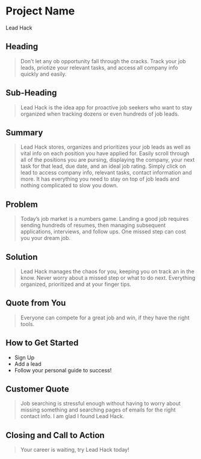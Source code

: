 # Project Name #

Lead Hack
## Heading ##
  > Don’t let any ob opportunity fall through the cracks. Track your job leads, priotize your relevant tasks, and access all company info quickly and easily.

## Sub-Heading ##
  > Lead Hack is the idea app for proactive job seekers who want to stay organized when tracking dozens or even hundreds of job leads.

## Summary ##
  > Lead Hack stores, organizes and prioritizes your job leads as well as vital info on each position you have applied for.  Easily scroll through all of the positions you are pursing, displaying the company, your next task for that lead, due date, and an ideal job rating. Simply click on lead to access company info, relevant tasks, contact information and more.  It has everything you need to stay on top of job leads and nothing complicated to slow you down.

## Problem ##
  > Today’s job market is a numbers game. Landing a good job requires sending hundreds of resumes, then managing subsequent applications, interviews, and follow ups. One missed step can cost you your dream job.

## Solution ##
  > Lead Hack manages the chaos for you, keeping you on track an in the know.  Never worry about a missed step or what to do next. Everything organized, prioritized and at your finger tips.

## Quote from You ##
  > Everyone can compete for a great job and win, if they have the right tools.

## How to Get Started ##

- Sign Up
- Add a lead
- Follow your personal guide to success!

## Customer Quote ##
  >Job searching is stressful enough without having to worry about missing something and searching pages of emails for the right contact info. I am glad I found Lead Hack.

## Closing and Call to Action ##
  > Your career is waiting, try Lead Hack today!



  <!--
> This material was originally posted [here](http://www.quora.com/What-is-Amazons-approach-to-product-development-and-product-management). It is reproduced here for posterities sake.

There is an approach called "working backwards" that is widely used at Amazon. They work backwards from the customer, rather than starting with an idea for a product and trying to bolt customers onto it. While working backwards can be applied to any specific product decision, using this approach is especially important when developing new products or features.

For new initiatives a product manager typically starts by writing an internal press release announcing the finished product. The target audience for the press release is the new/updated product's customers, which can be retail customers or internal users of a tool or technology. Internal press releases are centered around the customer problem, how current solutions (internal or external) fail, and how the new product will blow away existing solutions.

If the benefits listed don't sound very interesting or exciting to customers, then perhaps they're not (and shouldn't be built). Instead, the product manager should keep iterating on the press release until they've come up with benefits that actually sound like benefits. Iterating on a press release is a lot less expensive than iterating on the product itself (and quicker!).

If the press release is more than a page and a half, it is probably too long. Keep it simple. 3-4 sentences for most paragraphs. Cut out the fat. Don't make it into a spec. You can accompany the press release with a FAQ that answers all of the other business or execution questions so the press release can stay focused on what the customer gets. My rule of thumb is that if the press release is hard to write, then the product is probably going to suck. Keep working at it until the outline for each paragraph flows.

Oh, and I also like to write press-releases in what I call "Oprah-speak" for mainstream consumer products. Imagine you're sitting on Oprah's couch and have just explained the product to her, and then you listen as she explains it to her audience. That's "Oprah-speak", not "Geek-speak".

Once the project moves into development, the press release can be used as a touchstone; a guiding light. The product team can ask themselves, "Are we building what is in the press release?" If they find they're spending time building things that aren't in the press release (overbuilding), they need to ask themselves why. This keeps product development focused on achieving the customer benefits and not building extraneous stuff that takes longer to build, takes resources to maintain, and doesn't provide real customer benefit (at least not enough to warrant inclusion in the press release).
 -->